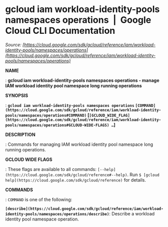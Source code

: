 # gcloud iam workload-identity-pools namespaces operations  |  Google Cloud CLI Documentation

*Source: [https://cloud.google.com/sdk/gcloud/reference/iam/workload-identity-pools/namespaces/operations](https://cloud.google.com/sdk/gcloud/reference/iam/workload-identity-pools/namespaces/operations)*

**NAME**

: **gcloud iam workload-identity-pools namespaces operations - manage IAM workload identity pool namespace long running operations**

**SYNOPSIS**

: **`gcloud iam workload-identity-pools namespaces operations` `[COMMAND](https://cloud.google.com/sdk/gcloud/reference/iam/workload-identity-pools/namespaces/operations#COMMAND)` [`[GCLOUD_WIDE_FLAG](https://cloud.google.com/sdk/gcloud/reference/iam/workload-identity-pools/namespaces/operations#GCLOUD-WIDE-FLAGS) …`]**

**DESCRIPTION**

: Commands for managing IAM workload identity pool namespace long running
operations.

**GCLOUD WIDE FLAGS**

: These flags are available to all commands: `[--help](https://cloud.google.com/sdk/gcloud/reference#--help)`.
Run `$ [gcloud help](https://cloud.google.com/sdk/gcloud/reference)` for details.

**COMMANDS**

: ``COMMAND`` is one of the following:

**`[describe](https://cloud.google.com/sdk/gcloud/reference/iam/workload-identity-pools/namespaces/operations/describe)`**:
Describe a workload identity pool namespace operation.